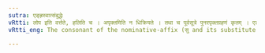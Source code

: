 ```yaml
---
sutra: एङ्ह्रस्वात्संबुद्धेः
vRtti: लोप इति वर्त्तते, हलिति च । अपृक्तमिति न धिक्रियते । तथा च पूर्वसूत्रे पुनरपृक्तग्रहणं कृतम् । एङन्तात्प्रातिपदिकाद् ह्रस्वान्ताच्च परो हल्लुप्यते स चेत्संबुद्धेर्भवति ॥
vRtti_eng: The consonant of the nominative-affix (सु and its substitute अम्) is elided in the Vocative singular after a nominal-stem in  ए or ओ or a short vowel.

---
```

